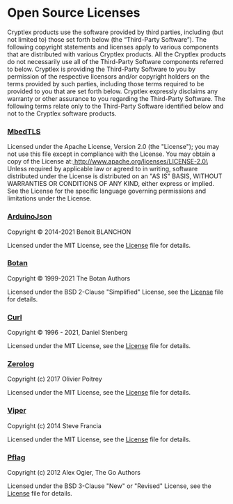 # Open Source Licenses

Cryptlex products use the software provided by third parties, including (but not limited to) those set forth below (the “Third-Party Software”). The following copyright statements and licenses apply to various components that are distributed with various Cryptlex products. All the Cryptlex products do not necessarily use all of the Third-Party Software components referred to below. Cryptlex is providing the Third-Party Software to you by permission of the respective licensors and/or copyright holders on the terms provided by such parties, including those terms required to be provided to you that are set forth below. Cryptlex expressly disclaims any warranty or other assurance to you regarding the Third-Party Software. The following terms relate only to the Third-Party Software identified below and not to the Cryptlex software products.

### [MbedTLS](https://github.com/ARMmbed/mbedtls)

Licensed under the Apache License, Version 2.0 (the "License"); you may not use this file except in compliance with the License. You may obtain a copy of the License at:[ http://www.apache.org/licenses/LICENSE-2.0\
](http://www.apache.org/licenses/LICENSE-2.0)Unless required by applicable law or agreed to in writing, software distributed under the License is distributed on an "AS IS" BASIS, WITHOUT WARRANTIES OR CONDITIONS OF ANY KIND, either express or implied. See the License for the specific language governing permissions and limitations under the License.

### [ArduinoJson](https://github.com/bblanchon/ArduinoJson)

Copyright © 2014-2021 Benoit BLANCHON

Licensed under the MIT License, see the [License](https://github.com/bblanchon/ArduinoJson/blob/6.x/LICENSE.md) file for details.

### [Botan](https://github.com/randombit/botan)

Copyright © 1999-2021 The Botan Authors

Licensed under the BSD 2-Clause "Simplified" License, see the [License](https://github.com/randombit/botan/blob/master/license.txt) file for details.

### [Curl](https://github.com/curl/curl)

Copyright © 1996 - 2021, Daniel Stenberg

Licensed under the MIT License, see the [License](https://github.com/curl/curl/blob/master/COPYING) file for details.

### [Zerolog](https://github.com/rs/zerolog)

Copyright (c) 2017 Olivier Poitrey

Licensed under the MIT License, see the [License](https://github.com/rs/zerolog/blob/master/LICENSE) file for details.

### [Viper](https://github.com/spf13/viper)

Copyright (c) 2014 Steve Francia

Licensed under the MIT License, see the [License](https://github.com/spf13/viper/blob/master/LICENSE) file for details.

### [Pflag](https://github.com/spf13/pflag)

Copyright (c) 2012 Alex Ogier, The Go Authors

Licensed under the BSD 3-Clause "New" or "Revised" License, see the [License](https://github.com/spf13/pflag/blob/master/LICENSE) file for details.

###
